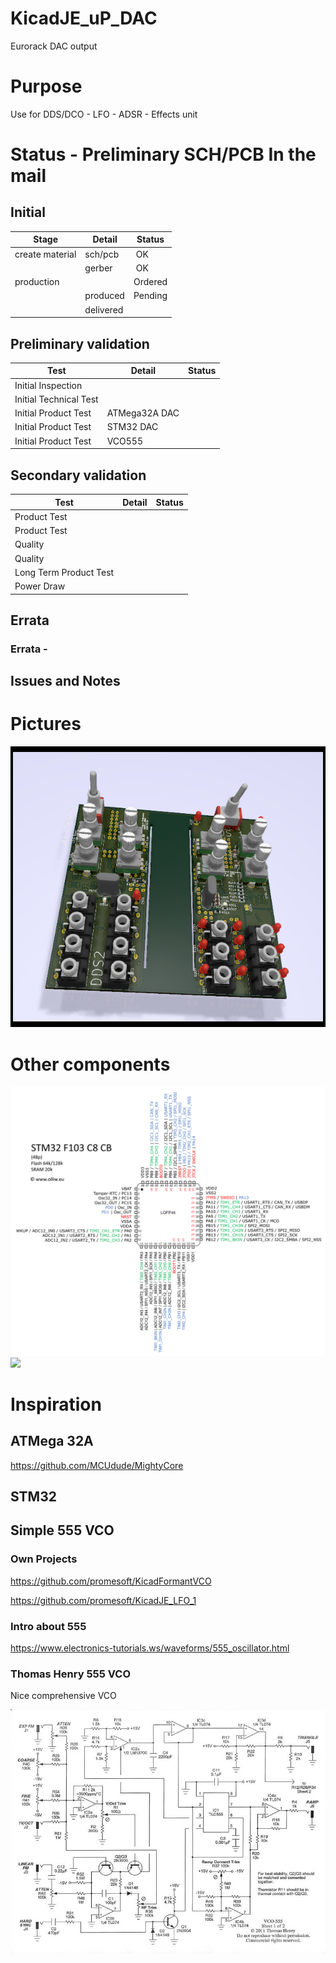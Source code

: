 # KicadJE_uP_DAC
Eurorack DAC output

# Purpose
Use for DDS/DCO - LFO - ADSR - Effects unit

# Status - Preliminary SCH/PCB In the mail
## Initial 
| Stage  | Detail | Status |
| ------------- | ------------- | ------------- |
| create material  | sch/pcb | OK  |
| | gerber | OK |
| production  |   | Ordered |
|  | produced | Pending |
|  | delivered |  |
## Preliminary validation
| Test  | Detail | Status |
| ------------- | ------------- | ------------- |
| Initial Inspection | |  |
| Initial Technical Test |  |  |
| Initial Product Test | ATMega32A DAC |  |
| Initial Product Test | STM32 DAC |  |
| Initial Product Test | VCO555 |  |

## Secondary validation
| Test  | Detail | Status |
| ------------- | ------------- |------------- |
| Product Test |  | |
| Product Test |  |  |
| Quality | | |
| Quality | | |
| Long Term Product Test |  |  |
| Power Draw |  | 

## Errata
### Errata -

## Issues and Notes
### 

# Pictures

![](KicadJE_uP_DAC_Top3.png)



# Other components
![](stm32f103c8cb-pinlayout-wp01.jpg)
![](https://camo.githubusercontent.com/178242e7684d9ab642e0c43fcb64b3a0bcb5c289/68747470733a2f2f692e696d6775722e636f6d2f4b3334785a62342e6a7067)

# Inspiration
## ATMega 32A
https://github.com/MCUdude/MightyCore
## STM32

## Simple 555 VCO

### Own Projects
https://github.com/promesoft/KicadFormantVCO

https://github.com/promesoft/KicadJE_LFO_1

### Intro about 555
https://www.electronics-tutorials.ws/waveforms/555_oscillator.html

### Thomas Henry 555 VCO
Nice comprehensive VCO

![](TH_vco555_0001.jpg)
